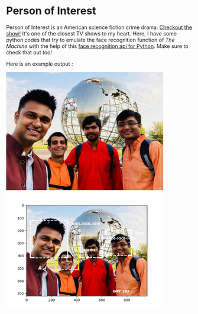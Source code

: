 # Person of Interest
Person of Interest is an American science fiction crime drama. [Checkout the show!](https://www.netflix.com/title/70197042) It's one of the closest TV shows to my heart. Here, I have some python codes that try to emulate the face recognition function of _The Machine_ with the help of this [face recognition api for Python](https://github.com/ageitgey/face_recognition). Make sure to check that out too!

Here is an example output :

<img src="https://github.com/arvindb95/Person_of_Interest/blob/master/test_image.jpg" title="Test image" width="425px"/> <img src="https://github.com/arvindb95/Person_of_Interest/blob/master/recog_result.png" title="ADMIN identified by The Machine" width="425px"/>
